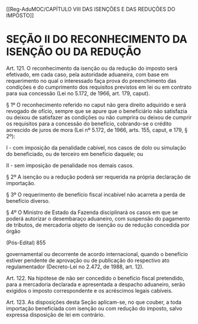 [[Reg-AduMOC/CAPÍTULO VIII DAS ISENÇÕES E DAS REDUÇÕES DO IMPOSTO]]

# SEÇÃO II DO RECONHECIMENTO DA ISENÇÃO OU DA REDUÇÃO

Art. 121. O reconhecimento da isenção ou da redução do
imposto será efetivado, em cada caso, pela autoridade
aduaneira, com base em requerimento no qual o interessado
faça prova do preenchimento das condições e do
cumprimento dos requisitos previstos em lei ou em contrato
para sua concessão (Lei no 5.172, de 1966, art. 179, caput).

§ 1º O reconhecimento referido no caput não gera direito
adquirido e será revogado de ofício, sempre que se apure
que o beneficiário não satisfazia ou deixou de satisfazer as
condições ou não cumprira ou deixou de cumprir os
requisitos para a concessão do benefício, cobrando-se o
crédito acrescido de juros de mora (Lei nº 5.172, de 1966,
arts. 155, caput, e 179, § 2º):

I - com imposição da penalidade cabível, nos casos de dolo
ou simulação do beneficiado, ou de terceiro em benefício
daquele; ou

II - sem imposição de penalidade nos demais casos.

§ 2º A isenção ou a redução poderá ser requerida na própria
declaração de importação.

§ 3º O requerimento de benefício fiscal incabível não
acarreta a perda de benefício diverso.

§ 4º O Ministro de Estado da Fazenda disciplinará os casos
em que se poderá autorizar o desembaraço aduaneiro, com
suspensão do pagamento de tributos, de mercadoria objeto
de isenção ou de redução concedida por órgão

(Pós-Edital)    855

governamental ou decorrente de acordo internacional,
quando o benefício estiver pendente de aprovação ou de
publicação do respectivo ato regulamentador (Decreto-Lei
no 2.472, de 1988, art. 12).

Art. 122. Na hipótese de não ser concedido o benefício fiscal
pretendido, para a mercadoria declarada e apresentada a
despacho aduaneiro, serão exigidos o imposto
correspondente e os acréscimos legais cabíveis.

Art. 123. As disposições desta Seção aplicam-se, no que
couber, a toda importação beneficiada com isenção ou com
redução do imposto, salvo expressa disposição de lei em
contrário.